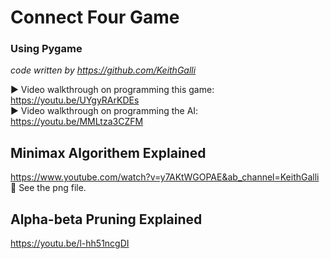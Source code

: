 # Connect Four Game
### Using Pygame
*code written by https://github.com/KeithGalli*

▶ Video walkthrough on programming this game: https://youtu.be/UYgyRArKDEs </br>
▶ Video walkthrough on programming the AI: https://youtu.be/MMLtza3CZFM

## Minimax Algorithem Explained 
https://www.youtube.com/watch?v=y7AKtWGOPAE&ab_channel=KeithGalli </br>
📃 See the png file. 

## Alpha-beta Pruning Explained 
https://youtu.be/l-hh51ncgDI
